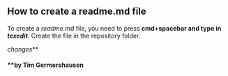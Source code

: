 ## How to create a readme.md file

To create a _readme.md_ file, you need to press **cmd+spacebar and type in _texedit_**. Create the file in the repository folder.

_changes_**


#### **by Tim Germershausen
